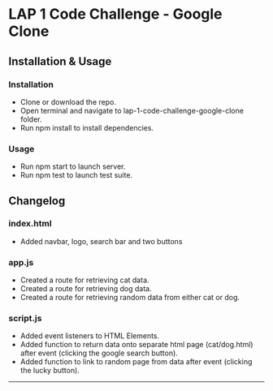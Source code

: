 # LAP 1 Code Challenge - Google Clone

## Installation & Usage

### Installation
- Clone or download the repo.
- Open terminal and navigate to lap-1-code-challenge-google-clone folder.
- Run npm install to install dependencies.

### Usage
- Run npm start to launch server.
- Run npm test to launch test suite.

## Changelog

### index.html
- Added navbar, logo, search bar and two buttons

### app.js
- Created a route for retrieving cat data.
- Created a route for retrieving dog data.
- Created a route for retrieving random data from either cat or dog.

### script.js
- Added event listeners to HTML Elements.
- Added function to return data onto separate html page (cat/dog.html) after event (clicking the google search button).
- Added function to link to random page from data after event (clicking the lucky button). 

***
